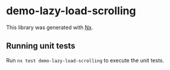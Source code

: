 # demo-lazy-load-scrolling

This library was generated with [Nx](https://nx.dev).

## Running unit tests

Run `nx test demo-lazy-load-scrolling` to execute the unit tests.
